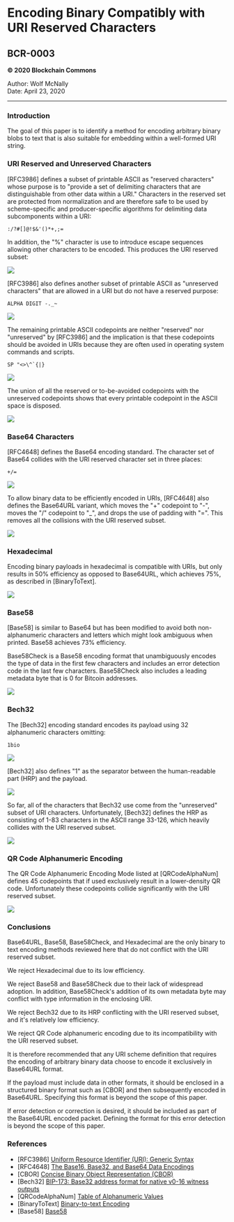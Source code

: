 # Encoding Binary Compatibly with URI Reserved Characters
## BCR-0003

**© 2020 Blockchain Commons**

Author: Wolf McNally<br/>
Date: April 23, 2020

---

### Introduction

The goal of this paper is to identify a method for encoding arbitrary binary blobs to text that is also suitable for embedding within a well-formed URI string.

### URI Reserved and Unreserved Characters

[RFC3986] defines a subset of printable ASCII as "reserved characters" whose purpose is to "provide a set of delimiting characters that are distinguishable from other data within a URI." Characters in the reserved set are protected from normalization and are therefore safe to be used by scheme-specific and producer-specific algorithms for delimiting data subcomponents within a URI:

```
:/?#[]@!$&'()*+,;=
```

In addition, the "%" character is use to introduce escape sequences allowing other characters to be encoded. This produces the URI reserved subset:

![](bcr-0003/1.png)

[RFC3986] also defines another subset of printable ASCII as "unreserved characters" that are allowed in a URI but do not have a reserved purpose:

```
ALPHA DIGIT -._~
```

![](bcr-0003/2.png)

The remaining printable ASCII codepoints are neither "reserved" nor "unreserved" by [RFC3986] and the implication is that these codepoints should be avoided in URIs because they are often used in operating system commands and scripts.

```
SP "<>\^`{|}
```

![](bcr-0003/3.png)

The union of all the reserved or to-be-avoided codepoints with the unreserved codepoints shows that every printable codepoint in the ASCII space is disposed.

![](bcr-0003/4.png)

### Base64 Characters

[RFC4648] defines the Base64 encoding standard. The character set of Base64 collides with the URI reserved character set in three places:

```
+/=
```

![](bcr-0003/5.png)

To allow binary data to be efficiently encoded in URIs, [RFC4648] also defines the Base64URL variant, which moves the "+" codepoint to "-", moves the "/" codepoint to "_", and drops the use of padding with "=". This removes all the collisions with the URI reserved subset.

![](bcr-0003/6.png)

### Hexadecimal

Encoding binary payloads in hexadecimal is compatible with URIs, but only results in 50% efficiency as opposed to Base64URL, which achieves 75%, as described in [BinaryToText].

![](bcr-0003/11.png)

### Base58

[Base58] is similar to Base64 but has been modified to avoid both non-alphanumeric characters and letters which might look ambiguous when printed. Base58 achieves 73% efficiency.

Base58Check is a Base58 encoding format that unambiguously encodes the type of data in the first few characters and includes an error detection code in the last few characters. Base58Check also includes a leading metadata byte that is 0 for Bitcoin addresses.
 
![](bcr-0003/12.png)

### Bech32

The [Bech32] encoding standard encodes its payload using 32 alphanumeric characters omitting:

```
1bio
```

![](bcr-0003/7.png)

[Bech32] also defines "1" as the separator between the human-readable part (HRP) and the payload.

![](bcr-0003/8.png)

So far, all of the characters that Bech32 use come from the "unreserved" subset of URI characters. Unfortunately, [Bech32] defines the HRP as consisting of 1-83 characters in the ASCII range 33-126, which heavily collides with the URI reserved subset.

![](bcr-0003/9.png)

### QR Code Alphanumeric Encoding

The QR Code Alphanumeric Encoding Mode listed at [QRCodeAlphaNum] defines 45 codepoints that if used exclusively result in a lower-density QR code. Unfortunately these codepoints collide significantly with the URI reserved subset.

![](bcr-0003/10.png)

### Conclusions

Base64URL, Base58, Base58Check, and Hexadecimal are the only binary to text encoding methods reviewed here that do not conflict with the URI reserved subset.

We reject Hexadecimal due to its low efficiency.

We reject Base58 and Base58Check due to their lack of widespread adoption. In addition, Base58Check's addition of its own metadata byte may conflict with type information in the enclosing URI.

We reject Bech32 due to its HRP conflicting with the URI reserved subset, and it's relatively low efficiency.

We reject QR Code alphanumeric encoding due to its incompatibility with the URI reserved subset.

It is therefore recommended that any URI scheme definition that requires the encoding of arbitrary binary data choose to encode it exclusively in Base64URL format.

If the payload must include data in other formats, it should be enclosed in a structured binary format such as [CBOR] and then subsequently encoded in Base64URL. Specifying this format is beyond the scope of this paper.

If error detection or correction is desired, it should be included as part of the Base64URL encoded packet. Defining the format for this error detection is beyond the scope of this paper.

### References

* [RFC3986] [Uniform Resource Identifier (URI): Generic Syntax](https://tools.ietf.org/html/rfc3986)
* [RFC4648] [The Base16, Base32, and Base64 Data Encodings](https://tools.ietf.org/html/rfc4648)
* [CBOR] [Concise Binary Object Representation (CBOR)](https://tools.ietf.org/html/rfc7049)
* [Bech32] [BIP-173: Base32 address format for native v0-16 witness outputs](https://github.com/bitcoin/bips/blob/master/bip-0173.mediawiki)
* [QRCodeAlphaNum] [Table of Alphanumeric Values](https://www.thonky.com/qr-code-tutorial/alphanumeric-table)
* [BinaryToText] [Binary-to-text Encoding](https://en.wikipedia.org/wiki/Binary-to-text_encoding)
* [Base58] [Base58](https://en.wikipedia.org/wiki/Base58)